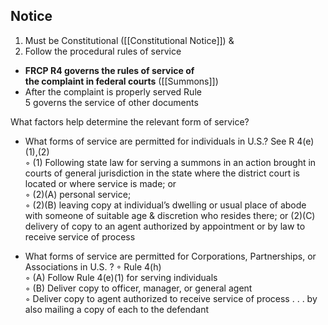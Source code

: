 ## Notice
1. Must be Constitutional  ([[Constitutional Notice]])
&  
2. Follow the procedural rules of service  
- **FRCP R4 governs the rules of service of  
the complaint in federal courts** ([[Summons]])
- After the complaint is properly served Rule  
5 governs the service of other documents


What factors help determine the relevant form of service?  
- What forms of service are permitted for individuals in U.S.? See R 4(e)(1),(2)  
	◦ (1) Following state law for serving a summons in an action brought in courts of general jurisdiction in the state where the district court is  located or where service is made; or  
	◦ (2)(A) personal service;  
	◦ (2)(B) leaving copy at individual’s dwelling or usual place of abode with someone of suitable age & discretion who resides there; or (2)(C) delivery of copy to an agent authorized by appointment or by law to receive service of process  

- What forms of service are permitted for Corporations, Partnerships, or Associations in U.S.  ?
	◦ Rule 4(h)  
	◦ (A) Follow Rule 4(e)(1) for serving individuals  
	◦ (B) Deliver copy to officer, manager, or general agent  
	◦ Deliver copy to agent authorized to receive service of process . . . by also mailing a copy of each to the defendant